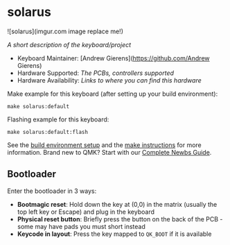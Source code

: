 # solarus

![solarus](imgur.com image replace me!)

*A short description of the keyboard/project*

* Keyboard Maintainer: [Andrew Gierens](https://github.com/Andrew Gierens)
* Hardware Supported: *The PCBs, controllers supported*
* Hardware Availability: *Links to where you can find this hardware*

Make example for this keyboard (after setting up your build environment):

    make solarus:default

Flashing example for this keyboard:

    make solarus:default:flash

See the [build environment setup](https://docs.qmk.fm/#/getting_started_build_tools) and the [make instructions](https://docs.qmk.fm/#/getting_started_make_guide) for more information. Brand new to QMK? Start with our [Complete Newbs Guide](https://docs.qmk.fm/#/newbs).

## Bootloader

Enter the bootloader in 3 ways:

* **Bootmagic reset**: Hold down the key at (0,0) in the matrix (usually the top left key or Escape) and plug in the keyboard
* **Physical reset button**: Briefly press the button on the back of the PCB - some may have pads you must short instead
* **Keycode in layout**: Press the key mapped to `QK_BOOT` if it is available
